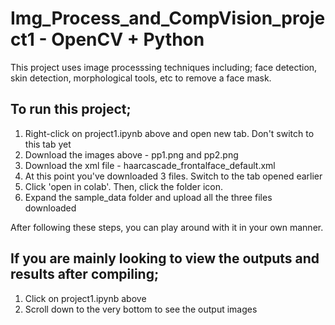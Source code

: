 # Img_Process_and_CompVision_project1 - OpenCV + Python

This project uses image processsing techniques including; face detection, skin detection, morphological tools, etc to remove a face mask.

## To run this project;
1. Right-click on project1.ipynb above and open new tab. Don't switch to this tab yet
2. Download the images above - pp1.png and pp2.png
3. Download the xml file - haarcascade_frontalface_default.xml
4. At this point you've downloaded 3 files. Switch to the tab opened earlier
5. Click 'open in colab'. Then, click the folder icon.
6. Expand the sample_data folder and upload all the three files downloaded

After following these steps, you can play around with it in your own manner.

## If you are mainly looking to view the outputs and results after compiling; 
1. Click on project1.ipynb above
2. Scroll down to the very bottom to see the output images
